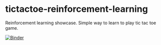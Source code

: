 # tictactoe-reinforcement-learning
Reinforcement learning showcase. Simple way to learn to play tic tac toe  game.


[![Binder](https://mybinder.org/badge_logo.svg)](https://mybinder.org/v2/gh/dsi-engineering-ag/tictactoe-reinforcement-learning/master)

